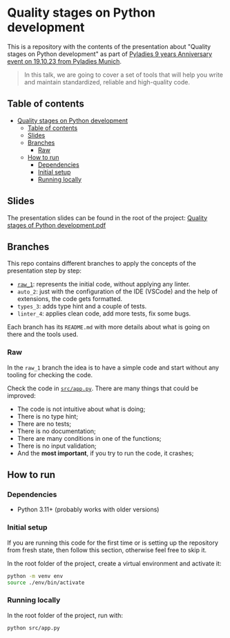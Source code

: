 # Quality stages on Python development

This is a repository with the contents of the presentation about "Quality stages on Python development" as part of [Pyladies 9 years Anniversary event on 19.10.23 from Pyladies Munich](https://www.meetup.com/pyladiesmunich/events/296183247/).

> In this talk, we are going to cover a set of tools that will help you write and maintain standardized, reliable and high-quality code.

## Table of contents

- [Quality stages on Python development](#quality-stages-on-python-development)
  - [Table of contents](#table-of-contents)
  - [Slides](#slides)
  - [Branches](#branches)
    - [Raw](#raw)
  - [How to run](#how-to-run)
    - [Dependencies](#dependencies)
    - [Initial setup](#initial-setup)
    - [Running locally](#running-locally)

## Slides

The presentation slides can be found in the root of the project: [Quality stages of Python development.pdf](<Quality stages of Python development.pdf>)

## Branches

This repo contains different branches to apply the concepts of the presentation step by step:

- [`raw_1`](#raw): represents the initial code, without applying any linter.
- `auto_2`: just with the configuration of the IDE (VSCode) and the help of extensions, the code gets formatted.
- `types_3`: adds type hint and a couple of tests.
- `linter_4`: applies clean code, add more tests, fix some bugs.

Each branch has its `README.md` with more details about what is going on there and the tools used.

### Raw

In the `raw_1` branch the idea is to have a simple code and start without any tooling for checking the code.

Check the code in [`src/app.py`](src/app.py). There are many things that could be improved:

- The code is not intuitive about what is doing;
- There is no type hint;
- There are no tests;
- There is no documentation;
- There are many conditions in one of the functions;
- There is no input validation;
- And the **most important**, if you try to run the code, it crashes;

## How to run

### Dependencies
- Python 3.11+ (probably works with older versions)

### Initial setup

If you are running this code for the first time or is setting up the repository from fresh state, then follow this section, otherwise feel free to skip it.

In the root folder of the project, create a virtual environment and activate it:

```bash
python -m venv env
source ./env/bin/activate
```

### Running locally

In the root folder of the project, run with:

```bash
python src/app.py
```
